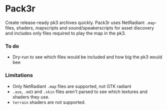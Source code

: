 # Pack3r

Create release-ready pk3 archives quickly. Pack3r uses NetRadiant `.map`-files, shaders, mapscripts and sound/speakerscripts for asset discovery and includes only files required to play the map in the pk3.

### To do
- Dry-run to see which files would be included and how big the pk3 would bee

### Limitations
- Only NetRadiant `.map` files are supported, not GTK radiant
- `.ase`, `.md3` and `.skin` files aren't parsed to see which textures and shaders they use.
- `terrain` shaders are not supported.
